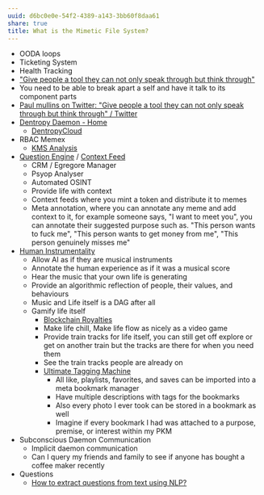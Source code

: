 ```yaml
---
uuid: d6bc0e0e-54f2-4389-a143-3bb60f8daa61
share: true
title: What is the Mimetic File System?
---
```

* OODA loops
* Ticketing System
* Health Tracking
* ["Give people a tool they can not only speak through but think through"](https://twitter.com/PaulWMullins/status/1632183202813992960)
* You need to be able to break apart a self and have it talk to its component parts
* [Paul mullins on Twitter: "Give people a tool they can not only speak through but think through" / Twitter](https://twitter.com/PaulWMullins/status/1632183202813992960)
* [Dentropy Daemon - Home](/488cb22c-91d3-4d1e-bd47-b1588e3fb899)
	* [DentropyCloud](/53b4819a-70af-4a7d-be7f-c79d3b1fa40a)
* RBAC Memex
	* [KMS Analysis](/ea7bef36-42df-455b-8fb6-c8bdb458b6e5)
* [Question Engine](/cc5cc49d-f554-4f29-b31a-b8789688e6a3) / [Context Feed](/645edce8-3a74-423c-a889-6fec0c1beaa9)
	* CRM / Egregore Manager
	* Psyop Analyser
	* Automated OSINT
	* Provide life with context
	* Context feeds where you mint a token and distribute it to memes
	* Meta annotation, where you can annotate any meme and add context to it, for example someone says, "I want to meet you", you can annotate their suggested purpose such as. "This person wants to fuck me", "This person wants to get money from me", "This person genuinely misses me"
* [Human Instrumentality](/90d2da70-b13d-49c9-adba-5eedf3ec08f9)
	* Allow AI as if they are musical instruments
	* Annotate the human experience as if it was a musical score
	* Hear the music that your own life is generating
	* Provide an algorithmic reflection of people, their values, and behaviours
	* Music and Life itself is a DAG after all
	* Gamify life itself
		* [Blockchain Royalties](/04ffe6b4-1ff0-41b0-82f3-6c0d1a742268)
		* Make life chill, Make life flow as nicely as a video game
		* Provide train tracks for life itself, you can still get off explore or get on another train but the tracks are there for when you need them
		* See the train tracks people are already on
		* [Ultimate Tagging Machine](/163c0664-6ffd-4777-9dca-ece7754d44c0)
			* All like, playlists, favorites, and saves can be imported into a meta bookmark manager
			* Have multiple descriptions with tags for the bookmarks
			* Also every photo I ever took can be stored in a bookmark as well
			* Imagine if every bookmark I had was attached to a purpose, premise, or interest within my PKM
* Subconscious Daemon Communication
	* Implicit daemon communication
	* Can I query my friends and family to see if anyone has bought a coffee maker recently
* Questions
	* [How to extract questions from text using NLP?](/undefined)